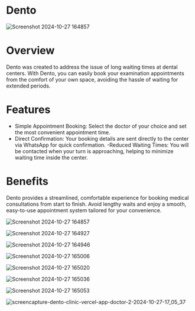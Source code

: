 # Dento

![Screenshot 2024-10-27 164857](https://github.com/user-attachments/assets/08b93ad4-865c-4dc2-82ba-ac8f507c79dc)


# Overview
Dento was created to address the issue of long waiting times at dental centers. With Dento, you can easily book your examination appointments from the comfort of your own space, avoiding the hassle of waiting for extended periods.

# Features
- Simple Appointment Booking: Select the doctor of your choice and set the most convenient appointment time.
- Direct Confirmation: Your booking details are sent directly to the center via WhatsApp for quick confirmation.
-Reduced Waiting Times: You will be contacted when your turn is approaching, helping to minimize waiting time inside the center.

# Benefits
Dento provides a streamlined, comfortable experience for booking medical consultations from start to finish. Avoid lengthy waits and enjoy a smooth, easy-to-use appointment system tailored for your convenience.


![Screenshot 2024-10-27 164857](https://github.com/user-attachments/assets/40db01fe-0ef1-493e-bede-ebb0ec4ec9d4)

![Screenshot 2024-10-27 164927](https://github.com/user-attachments/assets/b80391bb-1c17-4bb1-8e24-01c59bcc42f2)

![Screenshot 2024-10-27 164946](https://github.com/user-attachments/assets/62def77e-9578-4799-a8cf-8a5eab0e5736)

![Screenshot 2024-10-27 165006](https://github.com/user-attachments/assets/c7a66f33-a8e4-4111-a7b3-e3cba76cdafc)

![Screenshot 2024-10-27 165020](https://github.com/user-attachments/assets/0fe47f43-8006-4072-a1ba-b1046ca67304)

![Screenshot 2024-10-27 165036](https://github.com/user-attachments/assets/14dbad05-0af1-488c-af42-6130f378cea2)

![Screenshot 2024-10-27 165053](https://github.com/user-attachments/assets/e27cf996-f9ff-47a2-8446-2efcf91e222d)

![screencapture-dento-clinic-vercel-app-doctor-2-2024-10-27-17_05_37](https://github.com/user-attachments/assets/94802c55-ac46-49ee-adf4-736ed91c20db)





